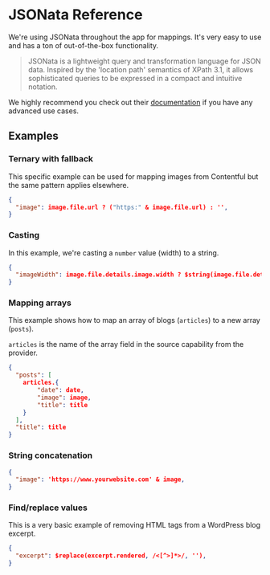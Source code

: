 # JSONata Reference

We're using JSONata throughout the app for mappings. It's very easy to use and has a ton of out-of-the-box functionality.

> JSONata is a lightweight query and transformation language for JSON data. Inspired by the 'location path' semantics of XPath 3.1, it allows sophisticated queries to be expressed in a compact and intuitive notation.

We highly recommend you check out their [documentation](https://docs.jsonata.org/overview.html) if you have any advanced use cases.

## Examples

### Ternary with fallback

This specific example can be used for mapping images from Contentful but the same pattern applies elsewhere.

```json
{
  "image": image.file.url ? ("https:" & image.file.url) : '',
}
```

### Casting

In this example, we're casting a `number` value (width) to a string.

```json
{
  "imageWidth": image.file.details.image.width ? $string(image.file.details.image.width) : '',
}
```

### Mapping arrays

This example shows how to map an array of blogs (`articles`) to a new array (`posts`).

`articles` is the name of the array field in the source capability from the provider.

```json
{
  "posts": [
    articles.{
        "date": date,
        "image": image,
        "title": title
    }
  ],
  "title": title
}
```

### String concatenation

```json
{
  "image": 'https://www.yourwebsite.com' & image,
}
```

### Find/replace values

This is a very basic example of removing HTML tags from a WordPress blog excerpt.

```json
{
  "excerpt": $replace(excerpt.rendered, /<[^>]*>/, ''),
}
```
